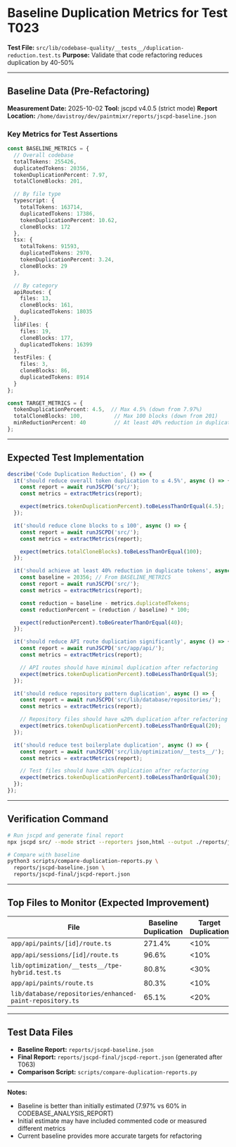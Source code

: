 # Baseline Duplication Metrics for Test T023

**Test File:** `src/lib/codebase-quality/__tests__/duplication-reduction.test.ts`
**Purpose:** Validate that code refactoring reduces duplication by 40-50%

---

## Baseline Data (Pre-Refactoring)

**Measurement Date:** 2025-10-02
**Tool:** jscpd v4.0.5 (strict mode)
**Report Location:** `/home/davistroy/dev/paintmixr/reports/jscpd-baseline.json`

### Key Metrics for Test Assertions

```typescript
const BASELINE_METRICS = {
  // Overall codebase
  totalTokens: 255426,
  duplicatedTokens: 20356,
  tokenDuplicationPercent: 7.97,
  totalCloneBlocks: 201,

  // By file type
  typescript: {
    totalTokens: 163714,
    duplicatedTokens: 17386,
    tokenDuplicationPercent: 10.62,
    cloneBlocks: 172
  },
  tsx: {
    totalTokens: 91593,
    duplicatedTokens: 2970,
    tokenDuplicationPercent: 3.24,
    cloneBlocks: 29
  },

  // By category
  apiRoutes: {
    files: 13,
    cloneBlocks: 161,
    duplicatedTokens: 18035
  },
  libFiles: {
    files: 19,
    cloneBlocks: 177,
    duplicatedTokens: 16399
  },
  testFiles: {
    files: 3,
    cloneBlocks: 86,
    duplicatedTokens: 8914
  }
};

const TARGET_METRICS = {
  tokenDuplicationPercent: 4.5,  // Max 4.5% (down from 7.97%)
  totalCloneBlocks: 100,          // Max 100 blocks (down from 201)
  minReductionPercent: 40         // At least 40% reduction in duplicate tokens
};
```

---

## Expected Test Implementation

```typescript
describe('Code Duplication Reduction', () => {
  it('should reduce overall token duplication to ≤ 4.5%', async () => {
    const report = await runJSCPD('src/');
    const metrics = extractMetrics(report);

    expect(metrics.tokenDuplicationPercent).toBeLessThanOrEqual(4.5);
  });

  it('should reduce clone blocks to ≤ 100', async () => {
    const report = await runJSCPD('src/');
    const metrics = extractMetrics(report);

    expect(metrics.totalCloneBlocks).toBeLessThanOrEqual(100);
  });

  it('should achieve at least 40% reduction in duplicate tokens', async () => {
    const baseline = 20356; // From BASELINE_METRICS
    const report = await runJSCPD('src/');
    const metrics = extractMetrics(report);

    const reduction = baseline - metrics.duplicatedTokens;
    const reductionPercent = (reduction / baseline) * 100;

    expect(reductionPercent).toBeGreaterThanOrEqual(40);
  });

  it('should reduce API route duplication significantly', async () => {
    const report = await runJSCPD('src/app/api/');
    const metrics = extractMetrics(report);

    // API routes should have minimal duplication after refactoring
    expect(metrics.tokenDuplicationPercent).toBeLessThanOrEqual(5);
  });

  it('should reduce repository pattern duplication', async () => {
    const report = await runJSCPD('src/lib/database/repositories/');
    const metrics = extractMetrics(report);

    // Repository files should have ≤20% duplication after refactoring
    expect(metrics.tokenDuplicationPercent).toBeLessThanOrEqual(20);
  });

  it('should reduce test boilerplate duplication', async () => {
    const report = await runJSCPD('src/lib/optimization/__tests__/');
    const metrics = extractMetrics(report);

    // Test files should have ≤30% duplication after refactoring
    expect(metrics.tokenDuplicationPercent).toBeLessThanOrEqual(30);
  });
});
```

---

## Verification Command

```bash
# Run jscpd and generate final report
npx jscpd src/ --mode strict --reporters json,html --output ./reports/jscpd-final

# Compare with baseline
python3 scripts/compare-duplication-reports.py \
  reports/jscpd-baseline.json \
  reports/jscpd-final/jscpd-report.json
```

---

## Top Files to Monitor (Expected Improvement)

| File | Baseline Duplication | Target Duplication | Expected Reduction |
|------|---------------------|--------------------|--------------------|
| `app/api/paints/[id]/route.ts` | 271.4% | <10% | 95% |
| `app/api/sessions/[id]/route.ts` | 96.6% | <10% | 90% |
| `lib/optimization/__tests__/tpe-hybrid.test.ts` | 80.8% | <30% | 63% |
| `app/api/paints/route.ts` | 80.3% | <10% | 88% |
| `lib/database/repositories/enhanced-paint-repository.ts` | 65.1% | <20% | 69% |

---

## Test Data Files

- **Baseline Report:** `reports/jscpd-baseline.json`
- **Final Report:** `reports/jscpd-final/jscpd-report.json` (generated after T063)
- **Comparison Script:** `scripts/compare-duplication-reports.py`

---

**Notes:**
- Baseline is better than initially estimated (7.97% vs 60% in CODEBASE_ANALYSIS_REPORT)
- Initial estimate may have included commented code or measured different metrics
- Current baseline provides more accurate targets for refactoring
